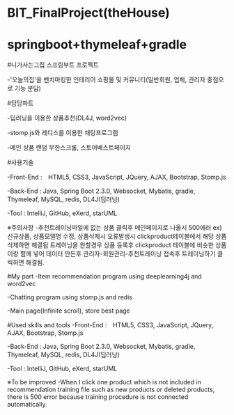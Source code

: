 # BIT_FinalProject(theHouse)
# springboot+thymeleaf+gradle

#니가사는그집 스프링부트 프로젝트

-'오늘의집'을 벤치마킹한 인테리어 쇼핑몰 및 커뮤니티(일반회원, 업체, 관리자 중점으로 기능 분담)

#담당파트

-딥러닝을 이용한 상품추천(DL4J, word2vec)

-stomp.js와 레디스를 이용한 채팅프로그램

-메인 상품 랜덤 무한스크롤, 스토어베스트페이지

#사용기술

-Front-End :　HTML5, CSS3, JavaScript, JQuery, AJAX, Bootstrap, Stomp.js

-Back-End : Java, Spring Boot 2.3.0, Websocket, Mybatis, gradle, Thymeleaf, MySQL, redis, DL4J(딥러닝)

-Tool : IntelliJ, GitHub, eXerd, starUML

※주의사항 -추천트레이닝파일에 없는 상품 클릭후 메인페이지로 나올시 500에러 ex)신규상품, 상품모델명 수정, 상품삭제시
오류발생시 clickproduct테이블에서 해당 상품 삭제하면 해결됨
트레이닝을 원할경우 상품 등록후 clickproduct 테이블에 비슷한 상품이랑 함께 넣어 데이터 만든후 관리자-회원관리-추천트레이닝 접속후 트레이닝하기 클릭하면 해결됨.

#My part
-Item recommendation program using deeplearning4j and word2vec

-Chatting program using stomp.js and redis

-Main page(Infinite scroll), store best page

#Used skills and tools
-Front-End :　HTML5, CSS3, JavaScript, JQuery, AJAX, Bootstrap, Stomp.js

-Back-End : Java, Spring Boot 2.3.0, Websocket, Mybatis, gradle, Thymeleaf, MySQL, redis, DL4J(딥러닝)

-Tool : IntelliJ, GitHub, eXerd, starUML

※To be improved
-When I click one product which is not included in recommendation training file such as new products or deleted products, 
there is 500 error because training procedure is not connected automatically.
